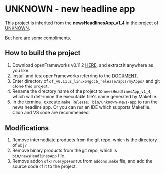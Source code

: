 # UNKNOWN - new headline app
This project is inherited from the **newsHeadlinesApp_v1_4** in the project of [UNKNOWN](https://github.com/fitosegrera/unknown#newsHeadlinesAPP).

But here are some compliments.

## How to build the project
1. Download openFrameworks v0.11.2 [HERE](https://objects.githubusercontent.com/github-production-release-asset-2e65be/345337/aba2f5a5-07bc-4891-bb3f-f6a7bb6a7378?X-Amz-Algorithm=AWS4-HMAC-SHA256&X-Amz-Credential=AKIAIWNJYAX4CSVEH53A%2F20230426%2Fus-east-1%2Fs3%2Faws4_request&X-Amz-Date=20230426T072718Z&X-Amz-Expires=300&X-Amz-Signature=148), and extract it anywhere as you like.
2. Install and test openFrameworks referring to the [DOCUMENT](https://openframeworks.cc/setup/linux-install/).
3. Enter directory of `of_v0.11.2_linux64gcc6_release/apps/myApps/` and git clone this project.
4. Rename the directory name of the project to `newsHeadlinesApp_v1_4`, which will determine the executable file's name generated by Makefile.
5. In the terminal, execute `make Release; bin/unknown-news-app` to run the news headline app. Or you can run an IDE which supports Makefile. Clion and VS code are recommended.

## Modifications
1. Remove intermediate products from the git repo, which is the directory of `obj/`
2. Remove binary products from the git repo, which is `bin/newsHeadlinesApp` file.
3. Remove addon `ofxTrueTypeFontUC` from `addons.make` file, and add the source code of it to the project.
